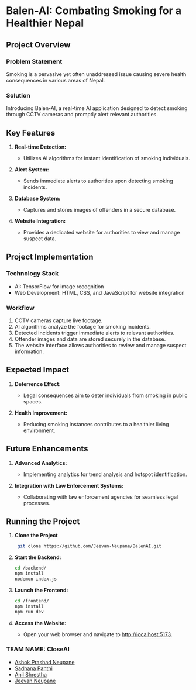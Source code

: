 # Balen-AI: Combating Smoking for a Healthier Nepal

## Project Overview

### Problem Statement
Smoking is a pervasive yet often unaddressed issue causing severe health consequences in various areas of Nepal.

### Solution
Introducing Balen-AI, a real-time AI application designed to detect smoking through CCTV cameras and promptly alert relevant authorities.

## Key Features

1. **Real-time Detection:**
   - Utilizes AI algorithms for instant identification of smoking individuals.

2. **Alert System:**
   - Sends immediate alerts to authorities upon detecting smoking incidents.

3. **Database System:**
   - Captures and stores images of offenders in a secure database.

4. **Website Integration:**
   - Provides a dedicated website for authorities to view and manage suspect data.

## Project Implementation

### Technology Stack
- AI: TensorFlow for image recognition
- Web Development: HTML, CSS, and JavaScript for website integration

### Workflow
1. CCTV cameras capture live footage.
2. AI algorithms analyze the footage for smoking incidents.
3. Detected incidents trigger immediate alerts to relevant authorities.
4. Offender images and data are stored securely in the database.
5. The website interface allows authorities to review and manage suspect information.

## Expected Impact

1. **Deterrence Effect:**
   - Legal consequences aim to deter individuals from smoking in public spaces.

2. **Health Improvement:**
   - Reducing smoking instances contributes to a healthier living environment.

## Future Enhancements

1. **Advanced Analytics:**
   - Implementing analytics for trend analysis and hotspot identification.

2. **Integration with Law Enforcement Systems:**
   - Collaborating with law enforcement agencies for seamless legal processes.

## Running the Project
1. **Clone the Project**
   ```bash
    git clone https://github.com/Jeevan-Neupane/BalenAI.git
   ```
 
2. **Start the Backend:**
    ```bash
   cd /backend/
   npm install
   nodemon index.js
   ```


3. **Launch the Frontend:**
    ```bash
   cd /frontend/
   npm install
   npm run dev
    ```

4. **Access the Website:**
    - Open your web browser and navigate to [http://localhost:5173](http://localhost:5173).



### TEAM NAME: CloseAI
- [Ashok Prashad Neupane](https://www.github.com/thenaivekid)
- [Sadhana Panthi](https://www.github.com/sadhana70)
- [Anil Shrestha](https://www.github.com/anilstha1)
- [Jeevan Neupane](https://www.github.com/Jeevan-Neupane)
